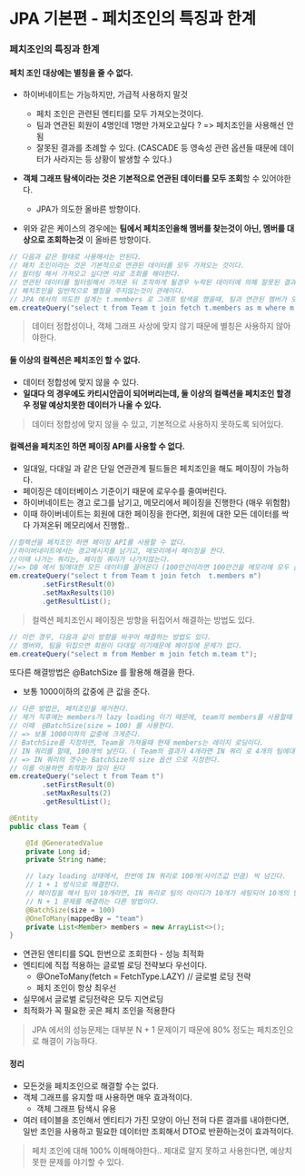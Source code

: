 # JPA 기본편 - 페치조인의 특징과 한계

### 페치조인의 특징과 한계
#### 페치 조인 대상에는 별칭을 줄 수 없다.
- 하이버네이트는 가능하지만, 가급적 사용하지 말것
    - 페치 조인은 관련된 엔티티를 모두 가져오는것이다.
    - 팀과 연관된 회원이 4명인데 1명만 가져오고싶다 ? => 페치조인을 사용해선 안됨
    - 잘못된 결과를 초례할 수 있다. (CASCADE 등 영속성 관련 옵션들 때문에 데이터가 사라지는 등 상황이 발생할 수 있다.)

- **객체 그래프 탐색이라는 것은 기본적으로 연관된 데이터를 모두 조회**할 수 있어야한다.
    - JPA가 의도한 올바른 방향이다.
- 위와 같은 케이스의 경우에는 **팀에서 페치조인을해 멤버를 찾는것이 아닌, 멤버를 대상으로 조회하는것** 이 올바른 방향이다.

```java
// 다음과 같은 형태로 사용해서는 안된다.
// 페치 조인이라는 것은 기본적으로 연관된 데이터를 모두 가져오는 것이다.
// 필터링 해서 가져오고 싶다면 따로 조회를 해야한다.
// 연관된 데이터를 필터링해서 가져온 뒤 조작하게 될경우 누락된 데이터에 의해 잘못된 결과를 초례할 수 있다.
// 페치조인을 일반적으로 별칭을 주지않는것이 관례이다.
// JPA 에서의 의도한 설계는 t.members 로 그래프 탐색을 했을때, 팀과 연관된 멤버가 모두 있어야한다.
em.createQuery("select t from Team t join fetch t.members as m where m.age > 10");
```

> 데이터 정합성이나, 객체 그래프 사상에 맞지 않기 때문에 별칭은 사용하지 않아야한다.

#### 둘 이상의 컬렉션은 페치조인 할 수 없다.
- 데이터 정합성에 맞지 않을 수 있다.
- **일대다 의 경우에도 카티시안곱이 되어버리는데, 둘 이상의 컬렉션을 페치조인 할경우 정말 예상치못한 데이터가 나올 수 있다.**

> 데이터 정합성에 맞지 않을 수 있고, 기본적으로 사용하지 못하도록 되어있다.

#### 컬렉션을 페치조인 하면 페이징 API를 사용할 수 없다.
- 일대일, 다대일 과 같은 단일 연관관계 필드들은 페치조인을 해도 페이징이 가능하다.
- 페이징은 데이터베이스 기준이기 때문에 로우수를 줄여버린다.
- 하이버네이트는 경고 로그를 남기고, 메모리에서 페이징을 진행한다 (매우 위험함)
- 이때 하이버네이트는 회원에 대한 페이징을 한다면, 회원에 대한 모든 데이터를 싹다 가져온뒤 메모리에서 진행함..

```java
//컬렉션을 페치조인 하면 페이징 API를 사용할 수 없다.
//하이버네이트에서는 경고메시지를 남기고, 메모리에서 페이징을 한다.
//이때 나가는 쿼리는, 페이징 쿼리가 나가지않는다.
//=> DB 에서 팀에대한 모든 데이터를 끌어온다 (100만건이라면 100만건을 메모리에 모두 올린다음에 페이징을 한다..)
em.createQuery("select t from Team t join fetch  t.members m")
        .setFirstResult(0)
        .setMaxResults(10)
        .getResultList();
```

> 컬렉션 페치조인시 페이징은 방향을 뒤집어서 해결하는 방법도 있다.

```java
// 이런 경우, 다음과 같이 방향을 바꾸어 해결하는 방법도 있다.
// 멤버와, 팀을 뒤집으면 회원이 다대일 이기때문에 페이징에 문제가 없다.
em.createQuery("select m from Member m join fetch m.team t");
```

또다른 해결방법은 @BatchSize 를 활용해 해결을 한다.
- 보통 1000이하의 값중에 큰 값을 준다.

```java
// 다른 방법은, 페치조인을 제거한다.
// 제거 직후에는 members가 lazy loading 이기 때문에, team의 members를 사용할때  N + 1 문제가 발생한다.
// 이때  @BatchSize(size = 100) 를 사용한다.
// => 보통 1000이하의 값중에 크게준다.
// BatchSize를 지정하면, Team을 가져올때 현재 members는 레이지 로딩이다.
// IN 쿼리를 할때, 100개씩 날린다. ( Team의 결과가 4개라면 IN 쿼리 로 4개의 팀에대한 멤버를 모두 가져온다.)
// => IN 쿼리의 갯수는 BatchSize의 size 옵션 으로 지정한다.
// 이를 이용하면 최적화가 많이 된다
em.createQuery("select t from Team t")
        .setFirstResult(0)
        .setMaxResults(2)
        .getResultList();

@Entity
public class Team {

    @Id @GeneratedValue
    private Long id;
    private String name;

    // lazy loading 상태에서, 한번에 IN 쿼리로 100개(사이즈값 만큼) 씩 넘긴다.
    // 1 + 1 방식으로 해결한다.
    // 페이징을 해서 팀이 10개라면, IN 쿼리로 팀의 아이디가 10개가 세팅되어 10개의 팀과 연관된 멤버를 모두 긁어온다.
    // N + 1 문제를 해결하는 다른 방법이다.
    @BatchSize(size = 100)
    @OneToMany(mappedBy = "team")
    private List<Member> members = new ArrayList<>();
}
```

- 연관된 엔티티를 SQL 한번으로 조회한다 - 성능 최적화
- 엔티티에 직접 적용하는 글로벌 로딩 전략보다 우선이다.
    - @OneToMany(fetch = FetchType.LAZY) // 글로벌 로딩 전략
    - 페치 조인이 항상 최우선
- 실무에서 글로벌 로딩전략은 모두 지연로딩
- 최적화가 꼭 필요한 곳은 페치 조인을 적용한다

> JPA 에서의 성능문제는 대부분 N + 1 문제이기 때문에 80% 정도는 페치조인으로 해결이 가능하다.

#### 정리
- 모든것을 페치조인으로 해결할 수는 없다.
- 객체 그래프를 유지할 때 사용하면 매우 효과적이다.
    - 객체 그래프 탐색시 유용
- 여러 테이블을 조인해서 엔티티가 가진 모양이 아닌 전혀 다른 결과를 내야한다면, 일반 조인을 사용하고 필요한 데이터만 조회해서 DTO로 반환하는것이 효과적이다.

> 페치 조인에 대해 100% 이해해야한다.. 제대로 알지 못하고 사용한다면, 예상치 못한 문제를 야기할 수 있다.
